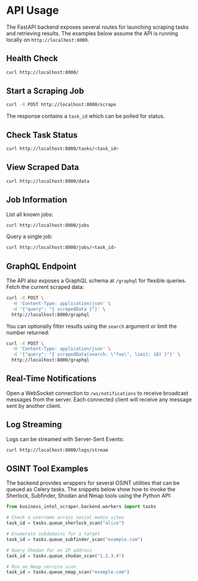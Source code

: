 # API Usage

The FastAPI backend exposes several routes for launching scraping tasks and
retrieving results. The examples below assume the API is running locally on
`http://localhost:8000`.

## Health Check

```bash
curl http://localhost:8000/
```

## Start a Scraping Job

```bash
curl -X POST http://localhost:8000/scrape
```

The response contains a `task_id` which can be polled for status.

## Check Task Status

```bash
curl http://localhost:8000/tasks/<task_id>
```

## View Scraped Data

```bash
curl http://localhost:8000/data
```

## Job Information

List all known jobs:

```bash
curl http://localhost:8000/jobs
```

Query a single job:

```bash
curl http://localhost:8000/jobs/<task_id>
```

## GraphQL Endpoint

The API also exposes a GraphQL schema at `/graphql` for flexible queries.
Fetch the current scraped data:

```bash
curl -X POST \
  -H 'Content-Type: application/json' \
  -d '{"query": "{ scrapedData }"}' \
  http://localhost:8000/graphql
```

You can optionally filter results using the `search` argument or limit the
number returned:

```bash
curl -X POST \
  -H 'Content-Type: application/json' \
  -d '{"query": "{ scrapedData(search: \"foo\", limit: 10) }"}' \
  http://localhost:8000/graphql
```

## Real-Time Notifications

Open a WebSocket connection to `/ws/notifications` to receive broadcast
messages from the server. Each connected client will receive any message sent by
another client.

## Log Streaming

Logs can be streamed with Server-Sent Events:

```bash
curl http://localhost:8000/logs/stream
```

## OSINT Tool Examples

The backend provides wrappers for several OSINT utilities that can be queued as
Celery tasks. The snippets below show how to invoke the Sherlock, Subfinder,
Shodan and Nmap tools using the Python API:

```python
from business_intel_scraper.backend.workers import tasks

# Check a username across social media sites
task_id = tasks.queue_sherlock_scan("alice")

# Enumerate subdomains for a target
task_id = tasks.queue_subfinder_scan("example.com")

# Query Shodan for an IP address
task_id = tasks.queue_shodan_scan("1.2.3.4")

# Run an Nmap service scan
task_id = tasks.queue_nmap_scan("example.com")
```
